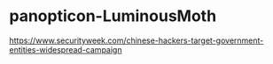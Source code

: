 # panopticon-LuminousMoth

https://www.securityweek.com/chinese-hackers-target-government-entities-widespread-campaign
